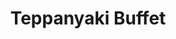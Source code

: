 ---
layout: place
title: "Teppanyaki Buffet"
permalink: /virginia/fredericksburg/teppanyaki-buffet.html
stateAbbr: VA
stateName: Virginia
cityName: Fredericksburg
seo:
  name: "Teppanyaki Buffet"
  type: Restaurant
  links: null
description: "Looking for sushi in Fredericksburg, Virginia? Check out Teppanyaki Buffet for a delightful Japanese dining experience. Enjoy a variety of sushi and other di..."
place_id: ChIJE_1fn7jBtokRwV9u9Y4ENOI
photos:
  - name: >-
      places/ChIJE_1fn7jBtokRwV9u9Y4ENOI/photos/AeeoHcIqeZPmfx15TlMKiwfR3PTZ-vv-B9ZYHtek-gfS_acivLYJBUxet2-LllUkpyWlPCG8TJ9T9ubczHnFFt6r5CsKPulre6ikA_6jgQ_tIHYnvBIg2aZ6khAy2s68pK8hKL4ZEkk1jfBwejgER1dLbS4kmFiIKW9BuIfwpsO9NX4XMp28YGQ5vgBNp78i-n_b8Cn3gqedRMEnM1A1c83DCC-4KMomWVMH8gBhI9e87vaESKWkyoywckbDnYEfKRBYKq_ZvplQx83Usy9iyOPHDXnCrstm3csNCik_TUkuE-rsKDyXNp_HWD8jrIR3M163eiDzpNIEMh-2HdaC7de0ahB72aIwCycLd7oOXFBzihGVKLLYnLnU5BVzhjuXqeDajMQ1cRSgOxuXFAhJbYFFHymjR3Xixk3jQB5ynX-QLF-pn6DG
    widthPx: 4032
    heightPx: 3024
    authorAttributions:
      - displayName: Toby Logan
        uri: https://maps.google.com/maps/contrib/105683719904075469789
        photoUri: >-
          https://lh3.googleusercontent.com/a-/ALV-UjVLJTeHOAjOjrKA5djUWjjVrjvPVBog5a3yrNu9IgspQq3mQ8v3UA=s100-p-k-no-mo
    flagContentUri: >-
      https://www.google.com/local/imagery/report/?cb_client=maps_api_places.places_api&image_key=!1e10!2sCIHM0ogKEICAgIC40qTW3gE&hl=en-US
    googleMapsUri: >-
      https://www.google.com/maps/place//data=!3m4!1e2!3m2!1sCIHM0ogKEICAgIC40qTW3gE!2e10!4m2!3m1!1s0x89b6c1b89f5ffd13:0xe234048ef56e5fc1
  - name: >-
      places/ChIJE_1fn7jBtokRwV9u9Y4ENOI/photos/AeeoHcJk0-SSan3B-lipR3PDPEIid_iQKiCFfmGO5vAMi36fnNIBsZrsLf09ZqmfLInuS9ErERAnQmKPWjdQNWmijzfE_-pZfNtw15Lq39HxAp4SySeGDir9jTcLmRz5V8iNGqtqkxqnoR8VVw8ohfpGW7h8VBi1-FrKuE2OMVw-VOos57K1aJT_h_TDoEDMxGOrZC5uCLxWnljE_G6HtxJT59OomW-OwPwp_KM7mGJEshcv4dVABT6r_-qZHzAsgXulNrVZnw1RCDEkcx4eYurjCKTUA5-f-P0JvwK_qf60hAbCXtyQMfkrdqoVS-lW5XrQK2QJd2IFkooe6cnhRVr5sEG1StZowlUODc4FFnmgS8oSuIZIO9nCmepEKx1lTUlS-NNFh1PooKGygRHFy9frWETsxw6V5pqCJ12M9rkp9GokBA
    widthPx: 3264
    heightPx: 2448
    authorAttributions:
      - displayName: Daniel Griffin
        uri: https://maps.google.com/maps/contrib/116813921555221331384
        photoUri: >-
          https://lh3.googleusercontent.com/a-/ALV-UjXb0RQVg6DYNhyr-k_4ljujoPKgNWSRCcr4MLrlbjwrBATXnDnx=s100-p-k-no-mo
    flagContentUri: >-
      https://www.google.com/local/imagery/report/?cb_client=maps_api_places.places_api&image_key=!1e10!2sCIHM0ogKEICAgIC4ntqafA&hl=en-US
    googleMapsUri: >-
      https://www.google.com/maps/place//data=!3m4!1e2!3m2!1sCIHM0ogKEICAgIC4ntqafA!2e10!4m2!3m1!1s0x89b6c1b89f5ffd13:0xe234048ef56e5fc1
  - name: >-
      places/ChIJE_1fn7jBtokRwV9u9Y4ENOI/photos/AeeoHcKFniJRSVeFJD2WZKr03tcS9yhwUQci94jak3yAIEdWheh9H_6znfJrdjgT_yOr4v5Ft0LsAzGY9zKsG5FkrhvxMe8JxtSVd7IDefvRpP5xbhoAXe5YqciIvDqO99BpitdvNB5YrnIPBrfVku0Wv7FhnB-TjBzy-vEZzc-ZNHYFZUasa99uV7f-8zfBtddchyo27nubhArAg6rOILjQ8ZNK_RRX6PChYYwTQbC5Zyrd-kyqL40_a7DFCZfEVloHBF6JMC_77j8XaRvhZq-wohguCci1lfkLqpTRaavSrY7Z9ZQKDiS8cvH0i04zcya5bYr6FstN_I3klVeo-ivBSOrEPz2a2nm846POYRW46lq8XYeyCuJhYz-gcqb0plhEvfT2XSTQmEuxpINinNre70xt66-mCAPeXMngxJYvJDT4Hw
    widthPx: 4032
    heightPx: 3024
    authorAttributions:
      - displayName: Will Liu
        uri: https://maps.google.com/maps/contrib/101793673771196402350
        photoUri: >-
          https://lh3.googleusercontent.com/a-/ALV-UjU0vRikvxPu2708HlT1WepTAo_XhKtIyMnRJ7XMIJ9e4rApmNk=s100-p-k-no-mo
    flagContentUri: >-
      https://www.google.com/local/imagery/report/?cb_client=maps_api_places.places_api&image_key=!1e10!2sCIHM0ogKEICAgID4jaiQBQ&hl=en-US
    googleMapsUri: >-
      https://www.google.com/maps/place//data=!3m4!1e2!3m2!1sCIHM0ogKEICAgID4jaiQBQ!2e10!4m2!3m1!1s0x89b6c1b89f5ffd13:0xe234048ef56e5fc1
  - name: >-
      places/ChIJE_1fn7jBtokRwV9u9Y4ENOI/photos/AeeoHcLRw_FeAwQC7c5vuketCOGYm2iCkc9nGLE30JaZNa9rGCkxp9KiNDkzQSWJKVuAlop4MwSHfNsYmOkttcTYmhyXj43FW63GaRWv80_IdMfucgLJnNIfGuXMTMMa1YYjgrNl8Mwovi01014JJcrDATMvhJ_O9doVbG0BlZNxzo0RmrmJCQtlAfA8Vu78DCYPiGxA_aksN1yra1JtctbViK9_GihfqLVyJq4uUz2anTe36OHft6NJnJaZBwd6uHy-9vCo17fUuel_XgMsnrA1l0weSMIzJxyzVvE-v8f838XEFfPGXkyN4Hrg2IxvZ7PcVaNn-5l_acMkfL8uWFNKzMnqu9wSvPdROwwsNqWTE2maSl30Pum3DOic6T4kifKCuUx9zC0oFXZHWLANrqMOOcPoOEKHIRJn8f3pXmL_yBg87XI
    widthPx: 2448
    heightPx: 3264
    authorAttributions:
      - displayName: Daniel Griffin
        uri: https://maps.google.com/maps/contrib/116813921555221331384
        photoUri: >-
          https://lh3.googleusercontent.com/a-/ALV-UjXb0RQVg6DYNhyr-k_4ljujoPKgNWSRCcr4MLrlbjwrBATXnDnx=s100-p-k-no-mo
    flagContentUri: >-
      https://www.google.com/local/imagery/report/?cb_client=maps_api_places.places_api&image_key=!1e10!2sCIHM0ogKEICAgID4y5XoxwE&hl=en-US
    googleMapsUri: >-
      https://www.google.com/maps/place//data=!3m4!1e2!3m2!1sCIHM0ogKEICAgID4y5XoxwE!2e10!4m2!3m1!1s0x89b6c1b89f5ffd13:0xe234048ef56e5fc1
  - name: >-
      places/ChIJE_1fn7jBtokRwV9u9Y4ENOI/photos/AeeoHcJkDJzt3qzuV-ahL1HY0lpzmLDcT5bHdwfMtWpcxa4CBopo0umDBfSuKIiC2xLf2CbAyP76AYfFBxkihlZHxQJG-fW_Z8VlJFMntxxRgYmjDwbzXlZll3OX1a_PcxDFq1-b0AsxtOM0ZCc_tyNIf9QbvM30BTNEnxkjKWgenkkQ3X1mlJ86Rv06H8qOHaW_gfMJvwzbDoJyLJT9P_Kd9YyrGx4EQoZtIz8KjxSXth_wjkC5e78fqR_zAAl7tDG5T9-wBYZ_H34_TaPEobv0i0ayW5fXUxWDOmJXYy6Va9d0EFLJtnxPAUI-LtqbDp-IcBi28Qqkl4mHsHZn78OWu4VG0COGlhwbzddY-nc1IPFUnbzNWvNA_oHw-JezmgTw9I9fzWKinHeFy_cROasQKzcppgRJ4jG6NWOB0Op03v-Kh6mX
    widthPx: 3264
    heightPx: 2448
    authorAttributions:
      - displayName: Daniel Griffin
        uri: https://maps.google.com/maps/contrib/116813921555221331384
        photoUri: >-
          https://lh3.googleusercontent.com/a-/ALV-UjXb0RQVg6DYNhyr-k_4ljujoPKgNWSRCcr4MLrlbjwrBATXnDnx=s100-p-k-no-mo
    flagContentUri: >-
      https://www.google.com/local/imagery/report/?cb_client=maps_api_places.places_api&image_key=!1e10!2sCIHM0ogKEICAgID4y5XohwE&hl=en-US
    googleMapsUri: >-
      https://www.google.com/maps/place//data=!3m4!1e2!3m2!1sCIHM0ogKEICAgID4y5XohwE!2e10!4m2!3m1!1s0x89b6c1b89f5ffd13:0xe234048ef56e5fc1
  - name: >-
      places/ChIJE_1fn7jBtokRwV9u9Y4ENOI/photos/AeeoHcIipuAk8UTxZDZ6wV8_O4FTN5V73TGQ5iIZSVWKmdQ31cmJNLr0Zen84Lfewgze-IDMDbdO6zyDtibsp9dX-EDk3mGoZkUr3iS8lUzx2uZAlijvS3-DNkYiIsbrQ3j2PqgIt4YvkjvrHkewisr4Bp07kWz5-kVbn0jLt-qFfpnNtctntVr8NICYn3o8TjDvqCx8zkGvBBbc_psO8QL6W79mZXIPABTcYOhbGvADkULjqgfJFAzvQodtNrw6v_ZSdvErPYMCi8YJZpiYclHGB-FUrvcvHCDvnv9EvbzKwgItJD8mZ1IRA8pEl_VLcbUD5PMDU-ZRArpMV0Za8VcZNGojPX5DwOIUF4cE1Uy2dBupq-Wun6rw9guX_7G9vpfPtcjiUGEnbHbAFnmZB1eHqIiNJzb4Gz732Dc4rzVupN4
    widthPx: 4032
    heightPx: 2268
    authorAttributions:
      - displayName: Kimberly Calinger
        uri: https://maps.google.com/maps/contrib/104856342808541056990
        photoUri: >-
          https://lh3.googleusercontent.com/a-/ALV-UjVPULe-010HEWBRMrCYsr2_julAC23lDuDofHe68i6XyP_M4xw=s100-p-k-no-mo
    flagContentUri: >-
      https://www.google.com/local/imagery/report/?cb_client=maps_api_places.places_api&image_key=!1e10!2sCIHM0ogKEICAgICE-qfAGQ&hl=en-US
    googleMapsUri: >-
      https://www.google.com/maps/place//data=!3m4!1e2!3m2!1sCIHM0ogKEICAgICE-qfAGQ!2e10!4m2!3m1!1s0x89b6c1b89f5ffd13:0xe234048ef56e5fc1
  - name: >-
      places/ChIJE_1fn7jBtokRwV9u9Y4ENOI/photos/AeeoHcIugtAyhMaqXN-s__2sCOKt7jKKd9zv3sl7xn8BLvQZiK2p7DUmPF2JqDzjc75u0zWhwSSKXgUhb7U3C6KUwydOQMj6T3dmzjXob3WBhlfIVrbE-2E8J9JneQEuxTuZZD5oat5atFVq_hcBRlkp4AKek9Ft0lLHF28BJZ-lF8rwHYyF1ZYpsjm6b_kOUnqx7tbkmaA1wzuLW5XtJ4b6vESYef497Of_ECHRsvE0x2LD9lceEv6cyneu0UlBWG6U12vDKPALM1GWo2Ekfp_r3R4mdPGa41LM_Kx3LHHUZo2wxNo_EF__xgaIQ52aK2iOQsu2FcgCGqPBHrc7eczqllZ3aro8TksUMDXXVJ97zVKfILBEoBFJzyR_2MNCxcyqYs3RbtyzxEAOQzkPdqb5g8R5sxBOhUkKq0so_Usq_kLQjFY
    widthPx: 3024
    heightPx: 4032
    authorAttributions:
      - displayName: Kevin Chronister
        uri: https://maps.google.com/maps/contrib/117941142644660318060
        photoUri: >-
          https://lh3.googleusercontent.com/a-/ALV-UjU_TOTXE6p1zB_uZiB80gfnxlRFLPsaf87ku-YiU0zxlP_Kmjni=s100-p-k-no-mo
    flagContentUri: >-
      https://www.google.com/local/imagery/report/?cb_client=maps_api_places.places_api&image_key=!1e10!2sCIHM0ogKEICAgIC0leOKhQE&hl=en-US
    googleMapsUri: >-
      https://www.google.com/maps/place//data=!3m4!1e2!3m2!1sCIHM0ogKEICAgIC0leOKhQE!2e10!4m2!3m1!1s0x89b6c1b89f5ffd13:0xe234048ef56e5fc1
  - name: >-
      places/ChIJE_1fn7jBtokRwV9u9Y4ENOI/photos/AeeoHcKP9HgRAphEarth3-pczYA-1av8_aVfj4pCsx_EAfMPnkSvQM4IBxrDTN5a4niI64kwR794Xb_tlqsCJKdebq_xLjC5KB-vn9SvyQgqofh4q_3MyAMTRU78G3iUq_ZumVcxksM-IEjKwfPy2X2GSh6E3bdFK63BAuWb8KT24TXf7dMAEmgHYPZOkENg1rQvOqMQqGDYEHCWS8sn7v03In9EgNU1HsWDpFSJceyvf81dQiNVPrRyVOBQZNuBqV8DuYnwJQ_qAXkXByX7flOXMFf639pRpfRr6CV2WuIuNnLQSlk6iViXLb-6eVaNiC90GsutXB_4gksf19pw4cLP05QhNm12iEb-9nGlmqFZ2A7MV9mLkHlWztIWBl3u2rFPSVc4t0tvHEKRI1CxpOm4sYZPW703wNoLeqIgiVk
    widthPx: 3264
    heightPx: 1836
    authorAttributions:
      - displayName: Honey Rose Thompson
        uri: https://maps.google.com/maps/contrib/117394246674827627778
        photoUri: >-
          https://lh3.googleusercontent.com/a-/ALV-UjUD_lkOlTQtUNIZ36R29Yf8jMpHpTWHsN8uQLcV-GAsKUf3ezU=s100-p-k-no-mo
    flagContentUri: >-
      https://www.google.com/local/imagery/report/?cb_client=maps_api_places.places_api&image_key=!1e10!2sCIHM0ogKEICAgIC476Bn&hl=en-US
    googleMapsUri: >-
      https://www.google.com/maps/place//data=!3m4!1e2!3m2!1sCIHM0ogKEICAgIC476Bn!2e10!4m2!3m1!1s0x89b6c1b89f5ffd13:0xe234048ef56e5fc1
  - name: >-
      places/ChIJE_1fn7jBtokRwV9u9Y4ENOI/photos/AeeoHcLPmH2W7j4sFIIWRYym_RZycMAzNrpHj1G1QXVUDqoziKbCu348oy-8DUw93rg_SEDPaDdh9n2FT_NCtBsHdaUAMecgVLI8NdKLzaHWfWwnOkUlMW8jRL3w-wGrp8hxgvLA-eKP63r2I5qATmRukwH_asMmcp2n4KxADb2NFvkqb603hKzUhxdgrIRXhkMC1IsiVe96jB7xy6j8B6B18YjB1j5ufHli_KHY9w8seXRUiGcO2dv_e55rl5xL18bfCpytXgjVcN0DwbpGNUIY76R1l9xO9hq8LDC1pigE1S4UZmM0nxkq8RDcU_Tzilolj0M-mLPh5azyG80qRaLGBrD_X9fdBjSnO4bVqmTCEtOA5HM6xpAkg28a_mTyWd-pgOL5TR-ndUG5ompHhPDgj2NH9LzXeeIU-638K61gJu6WubTZ
    widthPx: 3264
    heightPx: 2448
    authorAttributions:
      - displayName: Daniel Griffin
        uri: https://maps.google.com/maps/contrib/116813921555221331384
        photoUri: >-
          https://lh3.googleusercontent.com/a-/ALV-UjXb0RQVg6DYNhyr-k_4ljujoPKgNWSRCcr4MLrlbjwrBATXnDnx=s100-p-k-no-mo
    flagContentUri: >-
      https://www.google.com/local/imagery/report/?cb_client=maps_api_places.places_api&image_key=!1e10!2sCIHM0ogKEICAgID4y-X3lAE&hl=en-US
    googleMapsUri: >-
      https://www.google.com/maps/place//data=!3m4!1e2!3m2!1sCIHM0ogKEICAgID4y-X3lAE!2e10!4m2!3m1!1s0x89b6c1b89f5ffd13:0xe234048ef56e5fc1
  - name: >-
      places/ChIJE_1fn7jBtokRwV9u9Y4ENOI/photos/AeeoHcJMHIM2QlvwRk66SXerawbriKLXhMq2C_BaScKUluFiUKjaWH-avohlaba2JoyAH_rJgGZQTXX01mu_Irz8Zd7XwCEQOifHAa3DX1Scq2FvwOk4_6YBvm6XcKWEpaFcP5H5YbRbKgppzYWBUVEF7mvVGcD0JnYGx1CjMFimTyBEaPhc-PfnElOXHB0NeKBYZY9wi3k-DgHk23ohTExInfE0jy0iPXA6RZenuffW3jHNyeZkwGbvf75lcv7uz-0ADXYmtKTuqox8qOG1Hoea9IcS_HWnXweAV-tx1ML83-W7Hb4QJpMhg1e8H5A9pYo0f0bVVRM8pDD5es-zXI0nBP5dONZGCz283juqbsZgq6Z-3TewSs2WgGpBbRjq4JuXV0M1kxH5lB-m8L2HtkJaoGLd7py8Xwtfd-EGTgNDSdcUa6E
    widthPx: 1836
    heightPx: 3264
    authorAttributions:
      - displayName: Jose Bonilla
        uri: https://maps.google.com/maps/contrib/105751486732380130721
        photoUri: >-
          https://lh3.googleusercontent.com/a/ACg8ocK5OCLHQJsbGjFQNUQZqNNYnRHumwhk9IM1CrtrJFba1EK7A4Y=s100-p-k-no-mo
    flagContentUri: >-
      https://www.google.com/local/imagery/report/?cb_client=maps_api_places.places_api&image_key=!1e10!2sCIHM0ogKEICAgID48taP2wE&hl=en-US
    googleMapsUri: >-
      https://www.google.com/maps/place//data=!3m4!1e2!3m2!1sCIHM0ogKEICAgID48taP2wE!2e10!4m2!3m1!1s0x89b6c1b89f5ffd13:0xe234048ef56e5fc1
address: 2388 Plank Rd, Fredericksburg, VA 22401, USA
street: 2388 Plank Rd
city: Fredericksburg
state: VA
zip: '22401'
country: USA
neighborhood: null
latitude: '38.295579'
longitude: '-77.500981'
accessibility_options:
  wheelchairAccessibleParking: true
  wheelchairAccessibleEntrance: true
  wheelchairAccessibleRestroom: true
  wheelchairAccessibleSeating: true
business_status: OPERATIONAL
name: Teppanyaki Buffet
google_maps_links:
  directionsUri: >-
    https://www.google.com/maps/dir//''/data=!4m7!4m6!1m1!4e2!1m2!1m1!1s0x89b6c1b89f5ffd13:0xe234048ef56e5fc1!3e0
  placeUri: https://maps.google.com/?cid=16299657963410186177
  writeAReviewUri: >-
    https://www.google.com/maps/place//data=!4m3!3m2!1s0x89b6c1b89f5ffd13:0xe234048ef56e5fc1!12e1
  reviewsUri: >-
    https://www.google.com/maps/place//data=!4m4!3m3!1s0x89b6c1b89f5ffd13:0xe234048ef56e5fc1!9m1!1b1
  photosUri: >-
    https://www.google.com/maps/place//data=!4m3!3m2!1s0x89b6c1b89f5ffd13:0xe234048ef56e5fc1!10e5
primary_type: Buffet Restaurant
opening_hours:
  regular: null
  current: null
secondary_opening_hours:
  regular:
    weekdayDescriptions: null
    type: null
  current:
    weekdayDescriptions: null
    type: null
phone: null
price_level: null
price_range: null
rating: null
rating_count: 0
website: null
reviews: null
parking_options: null
payment_options: null
allow_dogs: null
curbside_pickup: null
delivery: null
dine_in: null
good_for_children: null
good_for_groups: null
good_for_sports: null
live_music: null
menu_for_children: null
outdoor_seating: null
reservable: null
restroom: null
serves_beer: null
serves_breakfast: null
serves_brunch: null
serves_cocktails: null
serves_coffee: null
serves_dinner: null
serves_dessert: null
serves_lunch: null
serves_vegetarian_food: null
serves_wine: null
takeout: null
summary: null

---